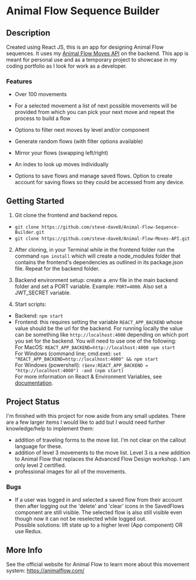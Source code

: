 # Animal Flow Sequence Builder

## Description
Created using React JS, this is an app for designing Animal Flow sequences. It uses my [Animal Flow Moves API](https://github.com/steve-dave8/Animal-Flow-Moves-API) on the backend. This app is meant for personal use and as a temporary project to showcase in my coding portfolio as I look for work as a developer.

### Features
* Over 100 movements

* For a selected movement a list of next possible movements will be provided from which you can pick your next move and repeat the process to build a flow

* Options to filter next moves by level and/or component

* Generate random flows (with filter options available)

* Mirror your flows (swapping left/right)

* An index to look up moves individually

* Options to save flows and manage saved flows. Option to create account for saving flows so they could be accessed from any device.  

## Getting Started  
1. Git clone the frontend and backend repos.  
* `git clone https://github.com/steve-dave8/Animal-Flow-Sequence-Builder.git`  
* `git clone https://github.com/steve-dave8/Animal-Flow-Moves-API.git`

2. After cloning, in your Terminal while in the frontend folder run the command `npm install` which will create a node_modules folder that contains the frontend's dependencies as outlined in its package.json file. Repeat for the backend folder.

3. Backend environment setup: create a .env file in the main backend folder and set a PORT variable. Example: `PORT=4000`. Also set a JWT_SECRET variable.

4. Start scripts:  
* Backend: `npm start`  
* Frontend: this requires setting the variable `REACT_APP_BACKEND` whose value should be the url for the backend. For running locally the value can be something like `http://localhost:4000` depending on which port you set for the backend. You will need to use one of the following:  
For MacOS: `REACT_APP_BACKEND=http://localhost:4000 npm start`    
For Windows (command line; cmd.exe): `set "REACT_APP_BACKEND=http://localhost:4000" && npm start`    
For Windows (powershell): `($env:REACT_APP_BACKEND = "http://localhost:4000") -and (npm start)`    
For more information on React & Environment Variables, see [documentation](https://facebook.github.io/create-react-app/docs/adding-custom-environment-variables#adding-temporary-environment-variables-in-your-shell).

## Project Status
I'm finished with this project for now aside from any small updates. There are a few larger items I would like to add but I would need further knowledge/help to implement them:
* addition of traveling forms to the move list. I'm not clear on the callout language for these.
* addition of level 3 movements to the move list. Level 3 is a new addition to Animal Flow that replaces the Advanced Flow Design workshop. I am only level 2 certified.
* professional images for all of the movements.

### Bugs
* If a user was logged in and selected a saved flow from their account then after logging out the 'delete' and 'clear' icons in the SavedFlows component are still visible. The selected flow is also still visible even though now it can not be reselected while logged out.  
Possible solutions: lift state up to a higher level (App component) OR use Redux.

## More Info
See the official website for Animal Flow to learn more about this movement system: <https://animalflow.com/>